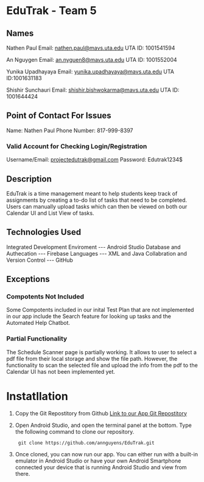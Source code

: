 # EduTrak - Team 5
## Names
Nathen Paul
Email: nathen.paul@mavs.uta.edu
UTA ID: 1001541594

An Nguygen
Email: an.nyguen8@mavs.uta.edu
UTA ID: 1001552004


Yunika Upadhayaya
Email: yunika.upadhayaya@mavs.uta.edu
UTA ID:1001631183

Shishir Sunchauri
Email: shishir.bishwokarma@mavs.uta.edu
UTA ID: 1001644424

## Point of Contact For Issues
Name: Nathen Paul 
Phone Number: 817-999-8397

### Valid Account for Checking Login/Registration
Username/Email: projectedutrak@gmail.com
Password: Edutrak1234$

## Description
EduTrak is a time management meant to help students keep track of assignments by creating a to-do list of tasks that need to be completed. Users can manually upload tasks which can then be viewed on both our Calendar UI and List View of tasks. 

## Technologies Used
Integrated Development Enviroment --- Android Studio
Database and Authecation --- Firebase
Languages --- XML and Java
Collabration and Version Control --- GitHub

## Exceptions 
### Compotents Not Included
Some Compotents included in our inital Test Plan that are not implemented in our app include the Search feature for looking up tasks and the Automated Help Chatbot. 

### Partial Functionality 
The Schedule Scanner page is partially working. It allows to user to select a pdf file from their local storage and show the file path. However, the functionality to scan the selected file and upload the info from the pdf to the Calendar UI has not been implemented yet. 

# Instatllation

1. Copy the Git Repostitory from Github
   [Link to our App Git Repostitory](https://github.com/annguyens/EduTrak)

2. Open Android Studio, and open the terminal panel at the bottom. 
   Type the following command to clone our repository.
 
   ```
    git clone https://github.com/annguyens/EduTrak.git
   ```
 
3. Once cloned, you can now run our app. You can either run with a built-in emulator in Android Studio or have your own Android Smartphone connected your device that is running Android Studio and view from there. 

















